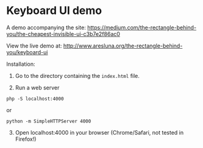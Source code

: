 Keyboard UI demo
========================

A demo accompanying the site: https://medium.com/the-rectangle-behind-you/the-cheapest-invisible-ui-c3b7e2f86ac0

View the live demo at: http://www.aresluna.org/the-rectangle-behind-you/keyboard-ui

Installation:

1. Go to the directory containing the ```index.html``` file.

2. Run a web server 
```
php -S localhost:4000
```
or
```
python -m SimpleHTTPServer 4000
```

3. Open localhost:4000 in your browser (Chrome/Safari, not tested in Firefox!)
